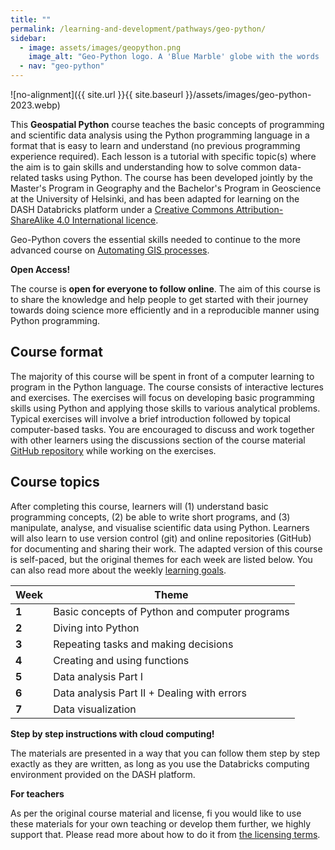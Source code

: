 ```yaml
---
title: ""
permalink: /learning-and-development/pathways/geo-python/
sidebar:
  - image: assets/images/geopython.png
    image_alt: "Geo-Python logo. A 'Blue Marble' globe with the words 'Geo-Python'"
  - nav: "geo-python"
---
```



![no-alignment]({{ site.url }}{{ site.baseurl }}/assets/images/geo-python-2023.webp)

This **Geospatial Python** course teaches the basic concepts of programming and scientific data analysis using the Python programming language in a format that is easy to learn and understand (no previous programming experience required). Each lesson is a tutorial with specific topic(s) where the aim is to gain skills and understanding how to solve common data-related tasks using Python. The course has been developed jointly by the Master's Program in Geography and the Bachelor's Program in Geoscience at the University of Helsinki, and has been adapted for learning on the DASH Databricks platform under a [Creative Commons Attribution-ShareAlike 4.0 International licence](https://creativecommons.org/licenses/by-sa/4.0/legalcode).

Geo-Python covers the essential skills needed to continue to the more advanced course on [Automating GIS processes](/mm-starter/learning-and-development/pathways/auto-gis).

**Open Access!**

The course is **open for everyone to follow online**. The aim of this course is to share the knowledge and help people to get started with their journey towards doing science more efficiently and in a reproducible manner using Python programming.

## Course format

The majority of this course will be spent in front of a computer learning to program in the Python language. The course consists of interactive lectures and exercises. The exercises will focus on developing basic programming skills using Python and applying those skills to various analytical problems. Typical exercises will involve a brief introduction followed by topical computer-based tasks. You are encouraged to discuss and work together with other learners using the discussions section of the course material [GitHub repository](https://github.com/tomkdefra/geo-python-notebooks) while working on the exercises.

## Course topics

After completing this course, learners will (1) understand basic programming concepts, (2) be able to write short programs, and (3) manipulate, analyse, and visualise scientific data using Python. Learners will also learn to use version control (git) and online repositories (GitHub) for documenting and sharing their work. The adapted version of this course is self-paced, but the original themes for each week are listed below. You can also read more about the weekly [learning goals](course-info/learning-goals).

| Week | Theme                                              |
|------|----------------------------------------------------|
| **1**| Basic concepts of Python and computer programs     |
| **2**| Diving into Python                                 |
| **3**| Repeating tasks and making decisions               |
| **4**| Creating and using functions                       |
| **5**| Data analysis Part I                               |
| **6**| Data analysis Part II + Dealing with errors        |
| **7**| Data visualization                                 |

**Step by step instructions with cloud computing!**

The materials are presented in a way that you can follow them step by step exactly as they are written, as long as you use the Databricks computing environment provided on the DASH platform.

**For teachers**

As per the original course material and license, fi you would like to use these materials for your own teaching or develop them further, we highly support that. Please read more about how to do it from [the licensing terms](course-info/licensing).
